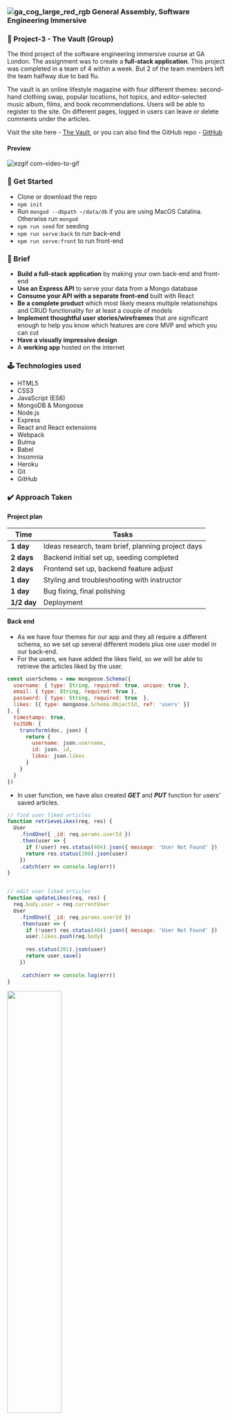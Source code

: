 ### ![ga_cog_large_red_rgb](https://cloud.githubusercontent.com/assets/40461/8183776/469f976e-1432-11e5-8199-6ac91363302b.png) General Assembly, Software Engineering Immersive


### 🚩 Project-3 - The Vault (Group) ###

The third project of the software engineering immersive course at GA London. The assignment was to create a **full-stack application**. This project was completed in a team of 4 within a week. But 2 of the team members left the team halfway due to bad flu.

The vault is an online lifestyle magazine with four different themes: second-hand clothing swap, popular locations, hot topics, and editor-selected music album, films, and book recommendations. Users will be able to register to the site. On different pages, logged in users can leave or delete comments under the articles. 

Visit the site here - [The Vault](https://project-3-the-vault.herokuapp.com/), or you can also find the GitHub repo - [GitHub](https://github.com/Aichi-Chang/The-Vault)

#### Preview
![ezgif com-video-to-gif](https://media.giphy.com/media/U4XNOpYXfVvq8XFl62/giphy.gif)



### :rocket: Get Started ###

* Clone or download the repo
* `npm init`
* Run `mongod --dbpath ~/data/db` if you are using MacOS Catalina. Otherwise run `mongod`
* `npm run seed` for seeding
* `npm run serve:back` to run back-end
* `npm run serve:front` to run front-end


### 📝 Brief ###

* **Build a full-stack application** by making your own back-end and front-end
* **Use an Express API** to serve your data from a Mongo database
* **Consume your API with a separate front-end** built with React
* **Be a complete product** which most likely means multiple relationships and CRUD functionality for at least a couple of models
* **Implement thoughtful user stories/wireframes** that are significant enough to help you know which features are core MVP and which you can cut
* **Have a visually impressive design**
* A **working app** hosted on the internet


### 🕹 Technologies used ###

* HTML5
* CSS3
* JavaScript (ES6)
* MongoDB & Mongoose
* Node.js
* Express
* React and React extensions
* Webpack
* Bulma
* Babel
* Insomnia
* Heroku
* Git
* GitHub


### ✔️ Approach Taken ###

#### Project plan

| Time      | Tasks         |
| ------------- |-------------|
| **1 day**    |  Ideas research, team brief, planning project days   |
| **2  days**     |  Backend initial set up, seeding completed  |
| **2 days**  | Frontend set up,  backend feature adjust    |
| **1 day**  | Styling and troubleshooting with instructor   |
| **1 day** | Bug fixing, final polishing  |
| **1/2 day** | Deployment     |

#### Back end
- As we have four themes for our app and they all require a different schema, so we set up several different models plus one user model in our back-end.
- For the users, we have added the likes field, so we will be able to retrieve the articles liked by the user.
```js
const userSchema = new mongoose.Schema({ 
  username: { type: String, required: true, unique: true }, 
  email: { type: String, required: true },
  password: { type: String, required: true  }, 
  likes: [{ type: mongoose.Schema.ObjectId, ref: 'users' }]
}, {
  timestamps: true, 
  toJSON: { 
    transform(doc, json) {
      return { 
        username: json.username,
        id: json._id,
        likes: json.likes 
      }
    }
  }
})
```

- In user function, we have also created ***GET*** and ***PUT*** function for users' saved articles.
```js
// find user liked articles
function retrieveLikes(req, res) {
  User
    .findOne({ _id: req.params.userId })
    .then(user => {
      if (!user) res.status(404).json({ message: 'User Not Found' })
      return res.status(200).json(user)
    })
    .catch(err => console.log(err))
}


// edit user liked articles
function updateLikes(req, res) {
  req.body.user = req.currentUser
  User
    .findOne({ _id: req.params.userId })
    .then(user => {
      if (!user) res.status(404).json({ message: 'User Not Found' })
      user.likes.push(req.body)
      
      res.status(201).json(user)
      return user.save()
    })
    
    .catch(err => console.log(err))
}
```
<img src='frontend/assets/Screenshot 2020-02-02 at 11.51.01 am.png' width='50%'>

- As the magazine has a second-hand clothing swap page, we allow the user to ***POST***, ***PUT*** and ***DELETE*** their items on the clothing page. And other users will be able to leave comments below for a swap.

```js
// ************************ clothing ************************
router.route('/clothing')
  .get(clothingFunc.index)
  .post(secureRoute, clothingFunc.create)

router.route('/clothing/:id')
  .get(clothingFunc.show)
  .put(secureRoute, clothingFunc.update)
  .delete(secureRoute, clothingFunc.remove)

router.route('/clothing/:id/comments')
  .post(secureRoute, clothingFunc.createComment)

router.route('/clothing/:id/comments/:commentId')
  .delete(secureRoute, clothingFunc.removeComment)

```

#### Front end

- For this project, we have used React Hooks. It makes the code cleaner and easier to read. 

- We used the Uber's React Map GL package for Mapbox for our community page, it has the popup function so the user will be able to check the information quickly.

- I wrote the comment feature for the project. As we have several pages require this feature, I have pulled the comment form itself out to a common component, but pass props ***updateData*** back to setData, so once the user left a comment, it will push to our single article's comment array and get rendered.

***single article component***

The initial state
```js
const [data, setData] = useState( { comments: [] })
```
The original data remains the same, but the updateData will set the comments into our data
```js
  <CommentForm 
    url={`/api/clothing/${props.match.params.id}/comments`}
    updateData={setData}
    data={data}
  />
```
All comment will get rendered here
``` js
  <div className='columns'>
    <div className='column'>
      {data.comments.map((comment) => 
        <div className="is-half" 
          key={comment._id} > 
          <div>{comment.content}</div>
          <br />
          <button className="delete" id={comment._id} onClick={(e) => handleDelete(e)}></button> 
        </div>
      )}
    </div>
  </div> 
```

***comment form component***

The initial state
```js
const CommentForm = ({ url, updateData, data }) => {
  const [formData, setFormData] = useState('')
  const [errors, setErrors] = useState({
    errors: []
  })
```
submit the form to our back-end, pass back the newData with comments and set form content to none.
```js
  function handleSubmit(e) {
    e.preventDefault()
    axios.post( url , { content: formData }, {
      headers: { Authorization: `Bearer ${Auth.getToken()}` }
    })
      .then(response => {
        const newData = { ...data }
        newData.comments = response.data 
        updateData(newData)
        setFormData('')
      })
      .catch(err => setErrors({ ...err, errors: err.data }))
  }
```


### 🤗 Wins ###

- Most back-end features are completed. After testing it on Insomnia, we can basically get all the correct data coming back from our API. 
- The comment feature is running well but still needs some style.
- As the person creating the main repository on Github, I also help other teammates for their git issues. eg. merge branches, conflicts, git push...
<img src='https://github.com/Aichi-Chang/The-Vault/blob/master/frontend/assets/Image%20from%20iOS%20(1).jpg?raw=true' width='50%'>
- Team morning stand up brief is very important, we get to know what others have completed so far, the remaining tasks on the project plan or if anyone needs extra help on the feature they are building. 

### 🧐 Chanllenges ###
- We were actually in a team of four, but two of our teammates caught bad cold halfway of this project, and one did not come back to the team. It was challenging for the rest of us to complete it before the deadline. But we managed it!
- I have added the user liked feature into our back-end. In the beginning, I tried to implement user id into all article schemas, when we test a single article route in Insomnia, it showed all the users who have liked it. Everything works fine until I started to build the route for user dashboard. In order for users to see all the articles they liked, I should have implemented the article id into user schema. 
- As we have different pages require the comment feature, we had to figure out to re-render the page with new comments and yet keep the initial state. After troubleshooting with the instructor, I learned how to pass props and use them to set data, simple and efficient.


### 🔮 Potential future features ###

- Add like function (front-end)
- Create user dashboard showing saved(liked) articles (front-end)
- User can post and edit their second-hend clothing (front-end)
- Rating (back-end)

